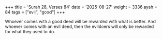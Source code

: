+++
title = 'Surah 28, Verses 84'
date = '2025-08-27'
weight = 3336
ayah = 84
tags = ["evil", "good"]
+++

Whoever comes with a good deed will be rewarded with what is better. And whoever comes with an evil deed, then the evildoers will only be rewarded for what they used to do.